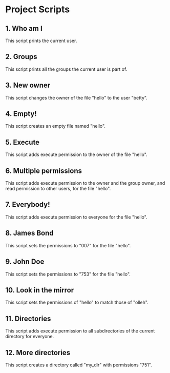 # Project Scripts
## 1. Who am I
This script prints the current user.
## 2. Groups
This script prints all the groups the current user is part of.
## 3. New owner
This script changes the owner of the file "hello" to the user "betty".
## 4. Empty!
This script creates an empty file named "hello".
## 5. Execute
This script adds execute permission to the owner of the file "hello".
## 6. Multiple permissions
This script adds execute permission to the owner and the group owner, and read permission to other users, for the file "hello".
## 7. Everybody!
This script adds execute permission to everyone for the file "hello".
## 8. James Bond
This script sets the permissions to "007" for the file "hello".
## 9. John Doe
This script sets the permissions to "753" for the file "hello".
## 10. Look in the mirror
This script sets the permissions of "hello" to match those of "olleh".
## 11. Directories
This script adds execute permission to all subdirectories of the current directory for everyone.
## 12. More directories
This script creates a directory called "my_dir" with permissions "751".
